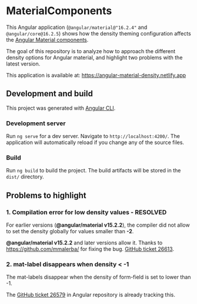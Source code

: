 # MaterialComponents

This Angular application (`@angular/material@"16.2.4"` and `@angular/core@16.2.5`) shows how the density theming configuration affects the [Angular Material components](https://material.angular.io/).

The goal of this repository is to analyze how to approach the different density options for Angular material, and highlight two problems with the latest version.

This application is available at: https://angular-material-density.netlify.app

## Development and build

This project was generated with [Angular CLI](https://github.com/angular/angular-cli).

### Development server

Run `ng serve` for a dev server. Navigate to `http://localhost:4200/`. The application will automatically reload if you change any of the source files.

### Build

Run `ng build` to build the project. The build artifacts will be stored in the `dist/` directory.

## Problems to highlight

### 1. Compilation error for low density values - RESOLVED

For earlier versions (**@angular/material v15.2.2**), the compiler did not allow to set the density globally for values smaller than **-2**.

**@angular/material v15.2.2** and later versions allow it. Thanks to https://github.com/mmalerba/ for fixing the bug. [GitHub ticket 26613](https://github.com/angular/components/issues/26613).

### 2. mat-label disappears when density < -1

The mat-labels disappear when the density of form-field is set to lower than -1.

The [GitHub ticket 26579](https://github.com/angular/components/issues/26579) in Angular repository is already tracking this.
